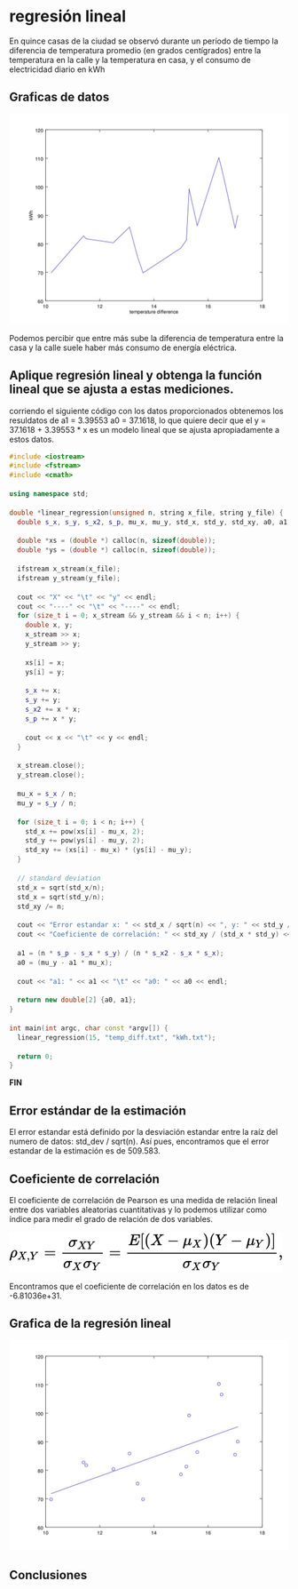 # regresión lineal

En quince casas de la ciudad se observó durante un período de tiempo la diferencia de temperatura promedio (en grados centígrados) entre la temperatura en la calle y la temperatura en casa, y el consumo de electricidad diario en kWh

## Graficas de datos

![Diferencia de temperatura vs. kWh](temp_diff_vs_kWh.jpg)

Podemos percibir que entre más sube la diferencia de temperatura entre la casa y la calle
suele haber más consumo de energía eléctrica.

## Aplique regresión lineal y obtenga la función lineal que se ajusta a estas mediciones.

corriendo el siguiente código con los datos proporcionados obtenemos los resuldatos de a1 = 3.39553	a0 = 37.1618, lo que quiere decir que el y = 37.1618 + 3.39553 * x es un modelo lineal que se ajusta apropiadamente a estos datos.

```cpp
#include <iostream>
#include <fstream>
#include <cmath>

using namespace std;

double *linear_regression(unsigned n, string x_file, string y_file) {
  double s_x, s_y, s_x2, s_p, mu_x, mu_y, std_x, std_y, std_xy, a0, a1;

  double *xs = (double *) calloc(n, sizeof(double));
  double *ys = (double *) calloc(n, sizeof(double));

  ifstream x_stream(x_file);
  ifstream y_stream(y_file);

  cout << "X" << "\t" << "y" << endl;
  cout << "----" << "\t" << "----" << endl;
  for (size_t i = 0; x_stream && y_stream && i < n; i++) {
    double x, y;
    x_stream >> x;
    y_stream >> y;

    xs[i] = x;
    ys[i] = y;

    s_x += x;
    s_y += y;
    s_x2 += x * x;
    s_p += x * y;

    cout << x << "\t" << y << endl;
  }

  x_stream.close();
  y_stream.close();

  mu_x = s_x / n;
  mu_y = s_y / n;

  for (size_t i = 0; i < n; i++) {
    std_x += pow(xs[i] - mu_x, 2);
    std_y += pow(ys[i] - mu_y, 2);
    std_xy += (xs[i] - mu_x) * (ys[i] - mu_y);
  }

  // standard deviation
  std_x = sqrt(std_x/n);
  std_x = sqrt(std_y/n);
  std_xy /= n;

  cout << "Error estandar x: " << std_x / sqrt(n) << ", y: " << std_y / sqrt(n) << endl;
  cout << "Coeficiente de correlación: " << std_xy / (std_x * std_y) << endl;

  a1 = (n * s_p - s_x * s_y) / (n * s_x2 - s_x * s_x);
  a0 = (mu_y - a1 * mu_x);

  cout << "a1: " << a1 << "\t" << "a0: " << a0 << endl;

  return new double[2] {a0, a1};
}

int main(int argc, char const *argv[]) {
  linear_regression(15, "temp_diff.txt", "kWh.txt");

  return 0;
}
```

**FIN**
## Error estándar de la estimación
El error estandar está definido por la desviación estandar entre la raíz del numero
de datos: std_dev / sqrt(n). Así pues, encontramos que el error estandar de la
estimación es de 509.583.

## Coeficiente de correlación
El coeficiente de correlación de Pearson es una medida de relación lineal entre dos variables aleatorias
cuantitativas y lo podemos utilizar como índice para medir el grado de relación de dos variables.

![](./correlacion.svg)

Encontramos que el coeficiente de correlación en los datos es de -6.81036e+31.

## Grafica de la regresión lineal
![Regresion lineal](linear_regression_plot.jpg)

## Conclusiones

